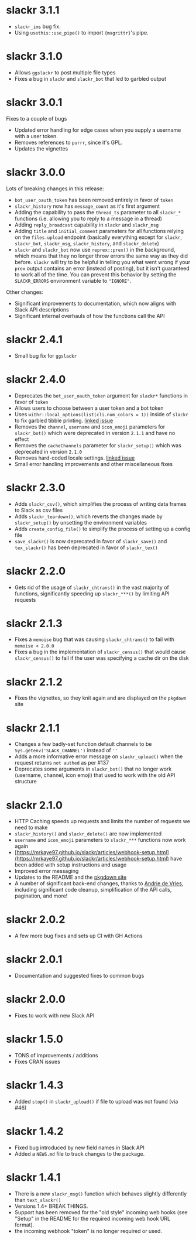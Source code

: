 # slackr 3.1.1

* `slackr_ims` bug fix.
* Using `usethis::use_pipe()` to import `{magrittr}`'s pipe.

# slackr 3.1.0

* Allows `ggslackr` to post multiple file types
* Fixes a bug in `slackr` and `slackr_bot` that led to garbled output

# slackr 3.0.1

Fixes to a couple of bugs
* Updated error handling for edge cases when you supply a username with a user token.
* Removes references to `purrr`, since it's GPL.
* Updates the vignettes

# slackr 3.0.0

Lots of breaking changes in this release:
* `bot_user_oauth_token` has been removed entirely in favor of `token`
* `slackr_history` now has `message_count` as it's first argument
* Adding the capability to pass the `thread_ts` parameter to all `slackr_*` functions (i.e. allowing you to reply to a message in a thread)
* Adding `reply_broadcast` capability in `slackr` and `slackr_msg`
* Adding `title` and `initial_comment` parameters for all functions relying on the `files.upload` endpoint (basically everything except for `slackr`, `slackr_bot`, `slackr_msg`, `slackr_history`, and `slackr_delete`)
* `slackr` and `slackr_bot` now use `reprex::prex()` in the background, which means that they no longer throw errors the same way as they did before. `slackr` will try to be helpful in telling you what went wrong if your `prex` output contains an error (instead of posting), but it isn't guaranteed to work all of the time. You can prevent this behavior by setting the `SLACKR_ERRORS` environment variable to `"IGNORE"`.

Other changes:
* Significant improvements to documentation, which now aligns with Slack API descriptions
* Significant internal overhauls of how the functions call the API

# slackr 2.4.1

* Small bug fix for `ggslackr`

# slackr 2.4.0

* Deprecates the `bot_user_oauth_token` argument for `slackr*` functions in favor of `token`
* Allows users to choose between a user token and a bot token
* Uses `withr::local_options(list(cli.num_colors = 1))` inside of `slackr` to fix garbled tibble printing. [linked issue](https://github.com/mrkaye97/slackr/issues/152)
* Removes the `channel`, `username` and `icon_emoji` parameters for `slackr_bot()` which were deprecated in version `2.1.1` and have no effect
* Removes the `cacheChannels` parameter for `slackr_setup()` which was deprecated in version `2.1.0`
* Removes hard-coded locale settings. [linked issue](https://github.com/mrkaye97/slackr/issues/154)
* Small error handling improvements and other miscellaneous fixes


# slackr 2.3.0

* Adds `slackr_csv()`, which simplifies the process of writing data frames to Slack as csv files
* Adds `slackr_teardown()`, which reverts the changes made by `slackr_setup()` by unsetting the environment variables
* Adds `create_config_file()` to simplify the process of setting up a config file
* `save_slackr()` is now deprecated in favor of `slackr_save()` and `tex_slackr()` has been deprecated in favor of `slackr_tex()`

# slackr 2.2.0

* Gets rid of the usage of `slackr_chtrans()` in the vast majority of functions, significantly speeding up `slackr_***()` by limiting API requests

# slackr 2.1.3

* Fixes a `memoise` bug that was causing `slackr_chtrans()` to fail with `memoise < 2.0.0`
* Fixes a bug in the implementation of `slackr_census()` that would cause `slackr_census()` to fail if the user was specifying a cache dir on the disk

# slackr 2.1.2

* Fixes the vignettes, so they knit again and are displayed on the `pkgdown` site

# slackr 2.1.1

* Changes a few badly-set function default channels to be `Sys.getenv('SLACK_CHANNEL')` instead of `''`
* Adds a more informative error message on `slackr_upload()` when the request returns `not authed` as per #137
* Deprecates some arguments in `slackr_bot()` that no longer work (username, channel, icon emoji) that used to work with the old API structure

# slackr 2.1.0

* HTTP Caching speeds up requests and limits the number of requests we need to make
* `slackr_history()` and `slackr_delete()` are now implemented
* `username` and `icon_emoji` parameters to `slackr_***` functions now work again
* [https://mrkaye97.github.io/slackr/articles/webhook-setup.html](https://mrkaye97.github.io/slackr/articles/webhook-setup.html) have been added with setup instructions and usage
* Improved error messaging
* Updates to the README and the [pkgdown site](https://mrkaye97.github.io/slackr/)
* A number of significant back-end changes, thanks to [Andrie de Vries](https://github.com/andrie), including significant code cleanup, simplification of the API calls, pagination, and more!

# slackr 2.0.2

* A few more bug fixes and sets up CI with GH Actions

# slackr 2.0.1

* Documentation and suggested fixes to common bugs

# slackr 2.0.0

* Fixes to work with new Slack API

# slackr 1.5.0

* TONS of improvements / additions
* Fixes CRAN issues

# slackr 1.4.3

* Added `stop()` in `slackr_upload()` if file to upload was not found (via #46)

# slackr 1.4.2

* Fixed bug introduced by new field names in Slack API
* Added a `NEWS.md` file to track changes to the package.

# slackr 1.4.1

* There is a new `slackr_msg()` function which behaves slightly differently than `text_slackr()`
* Versions 1.4+ BREAK THINGS.
* Support has been removed for the "old style" incoming web hooks (see "Setup" in the README for the required incoming web hook URL format).
* the incoming webhook "token" is no longer required or used.
